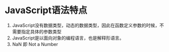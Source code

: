 #  JavaScript语法特点

1. JavaScript没有数据类型，动态的数据类型，因此在函数定义参数的时候，不需要指定具体的参数类型
2. JavaScript是以面向对象的编程语言，也是解释形语言。
3. NaN 即 Not a Number
   